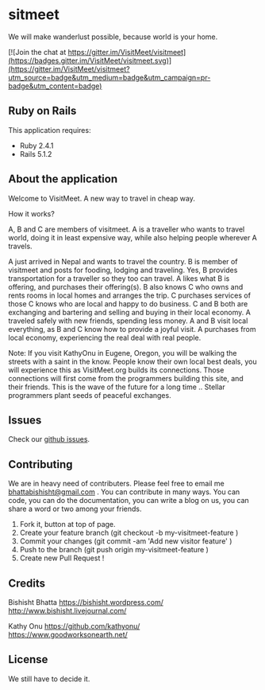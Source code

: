 sitmeet
================

We will make wanderlust possible, because world is your home. 

[![Join the chat at
https://gitter.im/VisitMeet/visitmeet](https://badges.gitter.im/VisitMeet/visitmeet.svg)](https://gitter.im/VisitMeet/visitmeet?utm_source=badge&utm_medium=badge&utm_campaign=pr-badge&utm_content=badge)

Ruby on Rails
-------------

This application requires:

- Ruby 2.4.1
- Rails 5.1.2


About the application
---------------
Welcome to VisitMeet. A new way to travel in cheap way.

How it works?

A, B and C are members of visitmeet.
A is a traveller who wants to travel world, doing it in least expensive
way, while also helping people wherever A travels.

A just arrived in Nepal and wants to travel the country.
B is member of visitmeet and posts for fooding, lodging and traveling.
Yes, B provides transportation for a traveller so they too can travel.
A likes what B is offering, and purchases their offering(s).
B also knows C who owns and rents rooms in local homes and arranges the trip.
C purchases services of those C knows who are local and happy to do business.
C and B both are exchanging and bartering and selling and buying in their local economy.
A traveled safely with new friends, spending less money.
A and B visit local everything, as B and C know how to provide a joyful visit.
A purchases from local economy, experiencing the real deal with real people.

Note: If you visit KathyOnu in Eugene, Oregon, you will be walking the streets with a saint in the know.
People know their own local best deals, you will experience this as VisitMeet.org builds its connections.
Those connections will first come from the programmers building this site, and their friends.
This is the wave of the future for a long time .. 
Stellar programmers plant seeds of peaceful exchanges.

Issues
-------------
Check our [github
issues](https://github.com/VisitMeet/visitmeet/issues).

Contributing
------------
We are in heavy need of contributers. Please feel free to email me
bhattabishisht@gmail.com .
You can contribute in many ways. You can code, you can do the
documentation, you can write a blog on us,
you can share a word or two among your friends.

1. Fork it, button at top of page.
2. Create your feature branch (git checkout -b my-visitmeet-feature )
3. Commit your changes (git commit -am 'Add new visitor feature' )
4. Push to the branch (git push origin my-visitmeet-feature )
5. Create new Pull Request !

Credits
-------
Bishisht Bhatta
<https://bishisht.wordpress.com/>
<http://www.bishisht.livejournal.com/>

Kathy Onu
<https://github.com/kathyonu/>
<https://www.goodworksonearth.net/>

License
-------
We still have to decide it.
